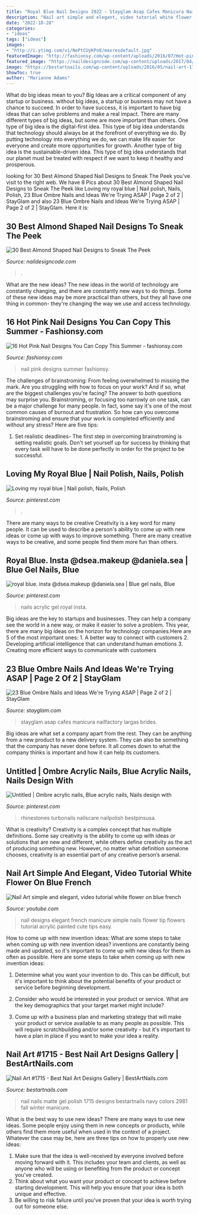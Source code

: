 ```yaml
---
title: "Royal Blue Nail Designs 2022 - Stayglam Asap Cafes Manicura Nailfactory Largas Brides"
description: "Nail art simple and elegant, video tutorial white flower on blue french"
date: "2022-10-28"
categories:
- "ideas"
tags: ["ideas"]
images:
- "http://i.ytimg.com/vi/NePtCUyKPo8/maxresdefault.jpg"
featuredImage: "http://fashionsy.com/wp-content/uploads/2016/07/Hot-pink-Nail-Designs.jpg"
featured_image: "https://naildesigncode.com/wp-content/uploads/2017/04/10-3.jpg"
image: "https://bestartnails.com/wp-content/uploads/2016/05/nail-art-1715.jpg"
ShowToc: true
author: "Marianne Adams"
---
```



What do big ideas mean to you?
Big Ideas are a critical component of any startup or business. without big ideas, a startup or business may not have a chance to succeed. In order to have success, it is important to have big ideas that can solve problems and make a real impact. There are many different types of big ideas, but some are more important than others.
One type of big idea is the digital-first idea. This type of big idea understands that technology should always be at the forefront of everything we do. By putting technology into everything we do, we can make life easier for everyone and create more opportunities for growth. Another type of big idea is the sustainable-driven idea. This type of big idea understands that our planet must be treated with respect if we want to keep it healthy and prosperous.

	

		
looking for 30 Best Almond Shaped Nail Designs to Sneak The Peek you've visit to the right web. We have 8 Pics about 30 Best Almond Shaped Nail Designs to Sneak The Peek like Loving my royal blue | Nail polish, Nails, Polish, 23 Blue Ombre Nails and Ideas We&#039;re Trying ASAP | Page 2 of 2 | StayGlam and also 23 Blue Ombre Nails and Ideas We&#039;re Trying ASAP | Page 2 of 2 | StayGlam. Here it is:
		
    
## 30 Best Almond Shaped Nail Designs To Sneak The Peek

<img loading=lazy src="https://naildesigncode.com/wp-content/uploads/2017/04/10-3.jpg" onerror="this.onerror=null;this.src='https://tse2.mm.bing.net/th?id=OIP.olrlYrXh2PAYbUZr2uU7RwHaIU&amp;pid=15.1';" alt="30 Best Almond Shaped Nail Designs to Sneak The Peek">

_Source: naildesigncode.com_

>. 

	

What are the new ideas?
The new ideas in the world of technology are constantly changing, and there are constantly new ways to do things. Some of these new ideas may be more practical than others, but they all have one thing in common- they're changing the way we use and access technology.

    
## 16 Hot Pink Nail Designs You Can Copy This Summer - Fashionsy.com

<img loading=lazy src="http://fashionsy.com/wp-content/uploads/2016/07/Hot-pink-Nail-Designs.jpg" onerror="this.onerror=null;this.src='https://tse1.mm.bing.net/th?id=OIP.7P1JyyfL2ldDpuHEyizYmAHaD3&amp;pid=15.1';" alt="16 Hot Pink Nail Designs You Can Copy This Summer - fashionsy.com">

_Source: fashionsy.com_

>nail pink designs summer fashionsy. 

	

The challenges of brainstroming: From feeling overwhelmed to missing the mark.
Are you struggling with how to focus on your work? And if so, what are the biggest challenges you're facing? The answer to both questions may surprise you. Brainstroming, or focusing too narrowly on one task, can be a major challenge for many people. In fact, some say it's one of the most common causes of burnout and frustration. 
So how can you overcome brainstroming and ensure that your work is completed efficiently and without any stress? Here are five tips: 

1. Set realistic deadlines- The first step in overcoming brainstroming is setting realistic goals. Don't set yourself up for success by thinking that every task will have to be done perfectly in order for the project to be successful.

    
## Loving My Royal Blue | Nail Polish, Nails, Polish

<img loading=lazy src="https://i.pinimg.com/736x/b7/60/fe/b760febb22ce0fb9d35ac266204b7ca2--royal-blue-royals.jpg" onerror="this.onerror=null;this.src='https://tse1.mm.bing.net/th?id=OIP.jkzNDX9caA429kbiBUUheAHaJ3&amp;pid=15.1';" alt="Loving my royal blue | Nail polish, Nails, Polish">

_Source: pinterest.com_

>. 

	

There are many ways to be creative
Creativity is a key word for many people. It can be used to describe a person's ability to come up with new ideas or come up with ways to improve something. There are many creative ways to be creative, and some people find them more fun than others.

    
## Royal Blue. Insta @dsea.makeup @daniela.sea | Blue Gel Nails, Blue

<img loading=lazy src="https://i.pinimg.com/736x/63/e7/0f/63e70ff177cfe10d3599efd01e14c9d4.jpg" onerror="this.onerror=null;this.src='https://tse1.mm.bing.net/th?id=OIP.YTMCPWb5EPy0FCmQsy-fQQHaNL&amp;pid=15.1';" alt="royal blue. insta @dsea.makeup @daniela.sea | Blue gel nails, Blue">

_Source: pinterest.com_

>nails acrylic gel royal insta. 

	

Big ideas are the key to startups and businesses. They can help a company see the world in a new way, or make it easier to solve a problem. This year, there are many big ideas on the horizon for technology companies.Here are 5 of the most important ones: 1. A better way to connect with customers 2. Developing artificial intelligence that can understand human emotions 3. Creating more efficient ways to communicate with customers 
    
## 23 Blue Ombre Nails And Ideas We&#039;re Trying ASAP | Page 2 Of 2 | StayGlam

<img loading=lazy src="https://stayglam.com/wp-content/uploads/2020/01/Blue-Coffin-Nail-Design.jpg" onerror="this.onerror=null;this.src='https://tse1.mm.bing.net/th?id=OIP.8F_m69pnk-L_ikE3SUwY4QHaLH&amp;pid=15.1';" alt="23 Blue Ombre Nails and Ideas We&#039;re Trying ASAP | Page 2 of 2 | StayGlam">

_Source: stayglam.com_

>stayglam asap cafes manicura nailfactory largas brides. 

	

Big ideas are what set a company apart from the rest. They can be anything from a new product to a new delivery system. They can also be something that the company has never done before. It all comes down to what the company thinks is important and how it can help its customers.

    
## Untitled | Ombre Acrylic Nails, Blue Acrylic Nails, Nails Design With

<img loading=lazy src="https://i.pinimg.com/736x/27/c9/ce/27c9cef16c3de9e7b8090f32cff6d06e.jpg" onerror="this.onerror=null;this.src='https://tse2.mm.bing.net/th?id=OIP.B4u-imJQEl2zEB4d8r7wfwHaNK&amp;pid=15.1';" alt="Untitled | Ombre acrylic nails, Blue acrylic nails, Nails design with">

_Source: pinterest.com_

>rhinestones turbonails nailscare nailpolish bestpinsusa. 

	

What is creativity?
Creativity is a complex concept that has multiple definitions. Some say creativity is the ability to come up with ideas or solutions that are new and different, while others define creativity as the act of producing something new. However, no matter what definition someone chooses, creativity is an essential part of any creative person’s arsenal.

    
## Nail Art Simple And Elegant, Video Tutorial White Flower On Blue French

<img loading=lazy src="http://i.ytimg.com/vi/NePtCUyKPo8/maxresdefault.jpg" onerror="this.onerror=null;this.src='https://tse2.mm.bing.net/th?id=OIP.cIeI6a9FiDfOhLKhXtOEOAHaEK&amp;pid=15.1';" alt="Nail Art simple and elegant, video tutorial white flower on blue french">

_Source: youtube.com_

>nail designs elegant french manicure simple nails flower tip flowers tutorial acrylic painted cute tips easy. 

	

How to come up with new invention ideas: What are some steps to take when coming up with new invention ideas?
inventions are constantly being made and updated, so it's important to come up with new ideas for them as often as possible. Here are some steps to take when coming up with new invention ideas:
1. Determine what you want your invention to do. This can be difficult, but it's important to think about the potential benefits of your product or service before beginning development.

2. Consider who would be interested in your product or service. What are the key demographics that your target market might include?

3. Come up with a business plan and marketing strategy that will make your product or service available to as many people as possible. This will require scratchbuilding and/or some creativity - but it's important to have a plan in place if you want to make your idea a reality.


    
## Nail Art #1715 - Best Nail Art Designs Gallery | BestArtNails.com

<img loading=lazy src="https://bestartnails.com/wp-content/uploads/2016/05/nail-art-1715.jpg" onerror="this.onerror=null;this.src='https://tse1.mm.bing.net/th?id=OIP.J91MDvmZwy5VflQfi4PzLwHaHa&amp;pid=15.1';" alt="Nail Art #1715 - Best Nail Art Designs Gallery | BestArtNails.com">

_Source: bestartnails.com_

>nail nails matte gel polish 1715 designs bestartnails navy colors 2981 fall winter manicure. 

	

What is the best way to use new ideas?
There are many ways to use new ideas. Some people enjoy using them in new concepts or products, while others find them more useful when used in the context of a project. Whatever the case may be, here are three tips on how to properly use new ideas:
1. Make sure that the idea is well-received by everyone involved before moving forward with it. This includes your team and clients, as well as anyone who will be using or benefiting from the product or concept you've created.
2. Think about what you want your product or concept to achieve before starting development. This will help you ensure that your idea is both unique and effective.
3. Be willing to risk failure until you've proven that your idea is worth trying out for someone else.

